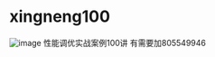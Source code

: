 # xingneng100

![image](https://github.com/user-attachments/assets/e0f3ee00-e142-4c88-9934-98eb26212e65)
性能调优实战案例100讲   有需要加805549946  
